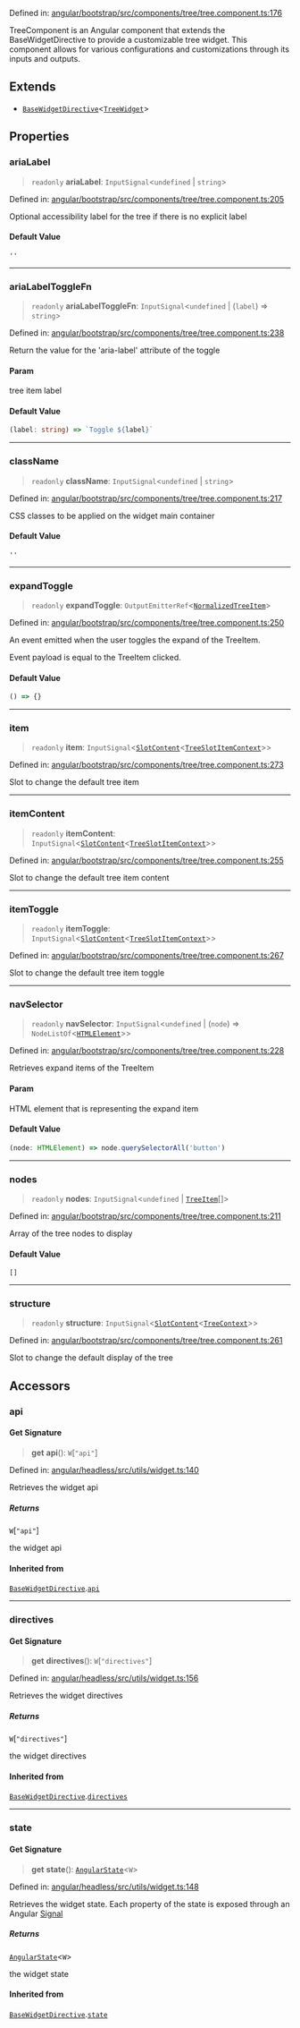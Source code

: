 Defined in: [angular/bootstrap/src/components/tree/tree.component.ts:176](https://github.com/AmadeusITGroup/AgnosUI/blob/915f6cf7748215ff3ad341befcc303685514ea2f/angular/bootstrap/src/components/tree/tree.component.ts#L176)

TreeComponent is an Angular component that extends the BaseWidgetDirective
to provide a customizable tree widget. This component allows for various
configurations and customizations through its inputs and outputs.

## Extends

- [`BaseWidgetDirective`](BaseWidgetDirective.md)\<[`TreeWidget`](../type-aliases/TreeWidget.md)\>

## Properties

### ariaLabel

> `readonly` **ariaLabel**: `InputSignal`\<`undefined` \| `string`\>

Defined in: [angular/bootstrap/src/components/tree/tree.component.ts:205](https://github.com/AmadeusITGroup/AgnosUI/blob/915f6cf7748215ff3ad341befcc303685514ea2f/angular/bootstrap/src/components/tree/tree.component.ts#L205)

Optional accessibility label for the tree if there is no explicit label

#### Default Value

`''`

***

### ariaLabelToggleFn

> `readonly` **ariaLabelToggleFn**: `InputSignal`\<`undefined` \| (`label`) => `string`\>

Defined in: [angular/bootstrap/src/components/tree/tree.component.ts:238](https://github.com/AmadeusITGroup/AgnosUI/blob/915f6cf7748215ff3ad341befcc303685514ea2f/angular/bootstrap/src/components/tree/tree.component.ts#L238)

Return the value for the 'aria-label' attribute of the toggle

#### Param

tree item label

#### Default Value

```ts
(label: string) => `Toggle ${label}`
```

***

### className

> `readonly` **className**: `InputSignal`\<`undefined` \| `string`\>

Defined in: [angular/bootstrap/src/components/tree/tree.component.ts:217](https://github.com/AmadeusITGroup/AgnosUI/blob/915f6cf7748215ff3ad341befcc303685514ea2f/angular/bootstrap/src/components/tree/tree.component.ts#L217)

CSS classes to be applied on the widget main container

#### Default Value

`''`

***

### expandToggle

> `readonly` **expandToggle**: `OutputEmitterRef`\<[`NormalizedTreeItem`](../interfaces/NormalizedTreeItem.md)\>

Defined in: [angular/bootstrap/src/components/tree/tree.component.ts:250](https://github.com/AmadeusITGroup/AgnosUI/blob/915f6cf7748215ff3ad341befcc303685514ea2f/angular/bootstrap/src/components/tree/tree.component.ts#L250)

An event emitted when the user toggles the expand of the TreeItem.

Event payload is equal to the TreeItem clicked.

#### Default Value

```ts
() => {}
```

***

### item

> `readonly` **item**: `InputSignal`\<[`SlotContent`](../type-aliases/SlotContent.md)\<[`TreeSlotItemContext`](../type-aliases/TreeSlotItemContext.md)\>\>

Defined in: [angular/bootstrap/src/components/tree/tree.component.ts:273](https://github.com/AmadeusITGroup/AgnosUI/blob/915f6cf7748215ff3ad341befcc303685514ea2f/angular/bootstrap/src/components/tree/tree.component.ts#L273)

Slot to change the default tree item

***

### itemContent

> `readonly` **itemContent**: `InputSignal`\<[`SlotContent`](../type-aliases/SlotContent.md)\<[`TreeSlotItemContext`](../type-aliases/TreeSlotItemContext.md)\>\>

Defined in: [angular/bootstrap/src/components/tree/tree.component.ts:255](https://github.com/AmadeusITGroup/AgnosUI/blob/915f6cf7748215ff3ad341befcc303685514ea2f/angular/bootstrap/src/components/tree/tree.component.ts#L255)

Slot to change the default tree item content

***

### itemToggle

> `readonly` **itemToggle**: `InputSignal`\<[`SlotContent`](../type-aliases/SlotContent.md)\<[`TreeSlotItemContext`](../type-aliases/TreeSlotItemContext.md)\>\>

Defined in: [angular/bootstrap/src/components/tree/tree.component.ts:267](https://github.com/AmadeusITGroup/AgnosUI/blob/915f6cf7748215ff3ad341befcc303685514ea2f/angular/bootstrap/src/components/tree/tree.component.ts#L267)

Slot to change the default tree item toggle

***

### navSelector

> `readonly` **navSelector**: `InputSignal`\<`undefined` \| (`node`) => `NodeListOf`\<[`HTMLElement`](https://developer.mozilla.org/docs/Web/API/HTMLElement)\>\>

Defined in: [angular/bootstrap/src/components/tree/tree.component.ts:228](https://github.com/AmadeusITGroup/AgnosUI/blob/915f6cf7748215ff3ad341befcc303685514ea2f/angular/bootstrap/src/components/tree/tree.component.ts#L228)

Retrieves expand items of the TreeItem

#### Param

HTML element that is representing the expand item

#### Default Value

```ts
(node: HTMLElement) => node.querySelectorAll('button')
```

***

### nodes

> `readonly` **nodes**: `InputSignal`\<`undefined` \| [`TreeItem`](../interfaces/TreeItem.md)[]\>

Defined in: [angular/bootstrap/src/components/tree/tree.component.ts:211](https://github.com/AmadeusITGroup/AgnosUI/blob/915f6cf7748215ff3ad341befcc303685514ea2f/angular/bootstrap/src/components/tree/tree.component.ts#L211)

Array of the tree nodes to display

#### Default Value

`[]`

***

### structure

> `readonly` **structure**: `InputSignal`\<[`SlotContent`](../type-aliases/SlotContent.md)\<[`TreeContext`](../type-aliases/TreeContext.md)\>\>

Defined in: [angular/bootstrap/src/components/tree/tree.component.ts:261](https://github.com/AmadeusITGroup/AgnosUI/blob/915f6cf7748215ff3ad341befcc303685514ea2f/angular/bootstrap/src/components/tree/tree.component.ts#L261)

Slot to change the default display of the tree

## Accessors

### api

#### Get Signature

> **get** **api**(): `W`\[`"api"`\]

Defined in: [angular/headless/src/utils/widget.ts:140](https://github.com/AmadeusITGroup/AgnosUI/blob/915f6cf7748215ff3ad341befcc303685514ea2f/angular/headless/src/utils/widget.ts#L140)

Retrieves the widget api

##### Returns

`W`\[`"api"`\]

the widget api

#### Inherited from

[`BaseWidgetDirective`](BaseWidgetDirective.md).[`api`](BaseWidgetDirective.md#api)

***

### directives

#### Get Signature

> **get** **directives**(): `W`\[`"directives"`\]

Defined in: [angular/headless/src/utils/widget.ts:156](https://github.com/AmadeusITGroup/AgnosUI/blob/915f6cf7748215ff3ad341befcc303685514ea2f/angular/headless/src/utils/widget.ts#L156)

Retrieves the widget directives

##### Returns

`W`\[`"directives"`\]

the widget directives

#### Inherited from

[`BaseWidgetDirective`](BaseWidgetDirective.md).[`directives`](BaseWidgetDirective.md#directives)

***

### state

#### Get Signature

> **get** **state**(): [`AngularState`](../type-aliases/AngularState.md)\<`W`\>

Defined in: [angular/headless/src/utils/widget.ts:148](https://github.com/AmadeusITGroup/AgnosUI/blob/915f6cf7748215ff3ad341befcc303685514ea2f/angular/headless/src/utils/widget.ts#L148)

Retrieves the widget state. Each property of the state is exposed through an Angular [Signal](https://angular.dev/api/core/Signal)

##### Returns

[`AngularState`](../type-aliases/AngularState.md)\<`W`\>

the widget state

#### Inherited from

[`BaseWidgetDirective`](BaseWidgetDirective.md).[`state`](BaseWidgetDirective.md#state)
